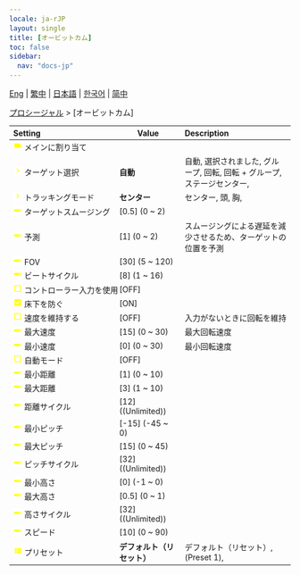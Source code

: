 ```yaml
---
locale: ja-rJP
layout: single
title: [オービットカム]
toc: false
sidebar:
  nav: "docs-jp"
---
```

[Eng](/dancexr/menu/2025.4/motion/orbit_cam) | [繁中](/tw/dancexr/menu/2025.4/motion/orbit_cam) | [日本語](/jp/dancexr/menu/2025.4/motion/orbit_cam) | [한국어](/kr/dancexr/menu/2025.4/motion/orbit_cam) | [简中](/zh/dancexr/menu/2025.4/motion/orbit_cam)

[プロシージャル](../menu#プロシージャル) > [オービットカム]



| Setting | Value | Description |
| :--- | --- | :--- |
|<nobr><img src="/images/icon/ic_videocam.png" alt="videocam icon"/> メインに割り当て</nobr>|| 
|<nobr><img src="/images/icon/ic_chevron.png" alt="chevron icon"/> ターゲット選択</nobr>| **自動** | 自動, 選択されました, グループ, 回転, 回転 + グループ, ステージセンター,  |
|<nobr><img src="/images/icon/ic_chevron.png" alt="chevron icon"/> トラッキングモード</nobr>| **センター** | センター, 頭, 胸,  |
|<nobr><img src="/images/icon/ic_slider.png" alt="slider icon"/> ターゲットスムージング</nobr>| [0.5] (0 ~ 2) | 
|<nobr><img src="/images/icon/ic_slider.png" alt="slider icon"/> 予測</nobr>| [1] (0 ~ 2) | スムージングによる遅延を減少させるため、ターゲットの位置を予測
|<nobr><img src="/images/icon/ic_slider.png" alt="slider icon"/> FOV</nobr>| [30] (5 ~ 120) | 
|<nobr><img src="/images/icon/ic_slider.png" alt="slider icon"/> ビートサイクル</nobr>| [8] (1 ~ 16) | 
|<nobr><img src="/images/icon/ic_check_off.png" alt="check off icon"/> コントローラー入力を使用</nobr>| [OFF] | 
|<nobr><img src="/images/icon/ic_check_on.png" alt="check on icon"/> 床下を防ぐ</nobr>| [ON] | 
|<nobr><img src="/images/icon/ic_check_off.png" alt="check off icon"/> 速度を維持する</nobr>| [OFF] | 入力がないときに回転を維持
|<nobr><img src="/images/icon/ic_slider.png" alt="slider icon"/> 最大速度</nobr>| [15] (0 ~ 30) | 最大回転速度
|<nobr><img src="/images/icon/ic_slider.png" alt="slider icon"/> 最小速度</nobr>| [0] (0 ~ 30) | 最小回転速度
|<nobr><img src="/images/icon/ic_check_off.png" alt="check off icon"/> 自動モード</nobr>| [OFF] | 
|<nobr><img src="/images/icon/ic_slider.png" alt="slider icon"/> 最小距離</nobr>| [1] (0 ~ 10) | 
|<nobr><img src="/images/icon/ic_slider.png" alt="slider icon"/> 最大距離</nobr>| [3] (1 ~ 10) | 
|<nobr><img src="/images/icon/ic_slider.png" alt="slider icon"/> 距離サイクル</nobr>| [12] ((Unlimited)) | 
|<nobr><img src="/images/icon/ic_slider.png" alt="slider icon"/> 最小ピッチ</nobr>| [-15] (-45 ~ 0) | 
|<nobr><img src="/images/icon/ic_slider.png" alt="slider icon"/> 最大ピッチ</nobr>| [15] (0 ~ 45) | 
|<nobr><img src="/images/icon/ic_slider.png" alt="slider icon"/> ピッチサイクル</nobr>| [32] ((Unlimited)) | 
|<nobr><img src="/images/icon/ic_slider.png" alt="slider icon"/> 最小高さ</nobr>| [0] (-1 ~ 0) | 
|<nobr><img src="/images/icon/ic_slider.png" alt="slider icon"/> 最大高さ</nobr>| [0.5] (0 ~ 1) | 
|<nobr><img src="/images/icon/ic_slider.png" alt="slider icon"/> 高さサイクル</nobr>| [32] ((Unlimited)) | 
|<nobr><img src="/images/icon/ic_slider.png" alt="slider icon"/> スピード</nobr>| [10] (0 ~ 90) | 
|<nobr><img src="/images/icon/ic_list.png" alt="list icon"/> プリセット</nobr>| **デフォルト（リセット）** | デフォルト（リセット）, (Preset 1),  |

